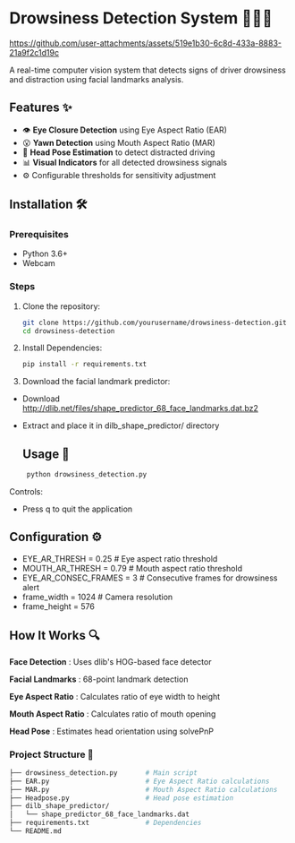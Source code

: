 # Drowsiness Detection System 👀😴🚗




https://github.com/user-attachments/assets/519e1b30-6c8d-433a-8883-21a9f2c1d19c


A real-time computer vision system that detects signs of driver drowsiness and distraction using facial landmarks analysis.

## Features ✨
- 👁 **Eye Closure Detection** using Eye Aspect Ratio (EAR)
- 😮 **Yawn Detection** using Mouth Aspect Ratio (MAR)
- 🧭 **Head Pose Estimation** to detect distracted driving
- 📊 **Visual Indicators** for all detected drowsiness signals
- ⚙️ Configurable thresholds for sensitivity adjustment

## Installation 🛠️

### Prerequisites
- Python 3.6+
- Webcam

### Steps
1. Clone the repository:
   ```bash
   git clone https://github.com/yourusername/drowsiness-detection.git
   cd drowsiness-detection


2. Install Dependencies:
   ```bash
   pip install -r requirements.txt

 3. Download the facial landmark predictor:
- Download http://dlib.net/files/shape_predictor_68_face_landmarks.dat.bz2
- Extract and place it in dilb_shape_predictor/ directory

 

    ## Usage 🚀

  ```bash
   python drowsiness_detection.py

Controls:
- Press q to quit the application





## Configuration ⚙️
- EYE_AR_THRESH = 0.25         # Eye aspect ratio threshold
- MOUTH_AR_THRESH = 0.79       # Mouth aspect ratio threshold
- EYE_AR_CONSEC_FRAMES = 3     # Consecutive frames for drowsiness alert
- frame_width = 1024           # Camera resolution
- frame_height = 576




## How It Works 🔍
**Face Detection** : Uses dlib's HOG-based face detector

**Facial Landmarks** : 68-point landmark detection

**Eye Aspect Ratio** : Calculates ratio of eye width to height

**Mouth Aspect Ratio** : Calculates ratio of mouth opening

**Head Pose** : Estimates head orientation using solvePnP


### Project Structure 📂
   ```bash
├── drowsiness_detection.py       # Main script
├── EAR.py                        # Eye Aspect Ratio calculations
├── MAR.py                        # Mouth Aspect Ratio calculations
├── Headpose.py                   # Head pose estimation
├── dilb_shape_predictor/
│   └── shape_predictor_68_face_landmarks.dat
├── requirements.txt              # Dependencies
└── README.md








